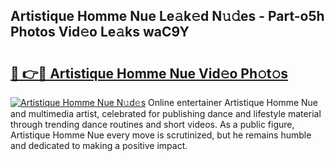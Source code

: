 ## Artistique Homme Nue Le𝚊k𝚎d N𝚞𝚍es - Part-o5h Photos Vid𝚎o Le𝚊ks waC9Y

# <h2><a href="http://fb5oei.evod.top/?m=Artistique+Homme+Nue">🔗 👉🔴 Artistique Homme Nue Vid𝚎o Ph𝚘t𝚘s</a></h2>

[![Artistique Homme Nue N𝚞d𝚎s](https://i.imgur.com/8V9OHl7.gif)](http://fb5oei.evod.top/?m=Artistique+Homme+Nue)
Online entertainer Artistique Homme Nue and multimedia artist, celebrated for publishing dance and lifestyle material through trending dance routines and short videos. As a public figure, Artistique Homme Nue every move is scrutinized, but he remains humble and dedicated to making a positive impact. 
